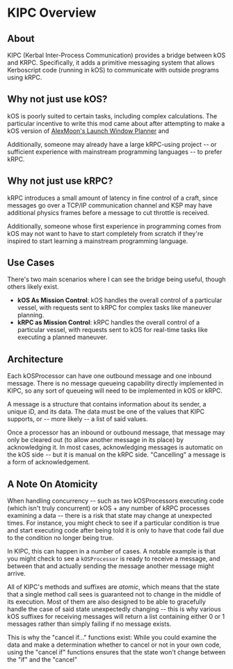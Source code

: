 ﻿# KIPC Overview

## About

KIPC (Kerbal Inter-Process Communication) provides a bridge between kOS and KRPC.  Specifically, it adds a primitive 
messaging system that allows Kerboscript code (running in kOS) to communicate with outside programs using kRPC.

## Why not just use kOS?

kOS is poorly suited to certain tasks, including complex calculations.  The particular incentive to write this mod came
about after attempting to make a kOS version of [AlexMoon's Launch Window Planner](http://alexmoon.github.io/ksp/) and

Additionally, someone may already have a large kRPC-using project -- or sufficient experience with mainstream
programming languages -- to prefer kRPC.

## Why not just use kRPC?

kRPC introduces a small amount of latency in fine control of a craft, since messages go over a TCP/IP communication
channel and KSP may have additional physics frames before a message to cut throttle is received.

Additionally, someone whose first experience in programming comes from kOS may not want to have to start completely 
from scratch if they're inspired to start learning a mainstream programming language.

## Use Cases

There's two main scenarios where I can see the bridge being useful, though others likely exist.

 * **kOS As Mission Control**: kOS handles the overall control of a particular vessel, with requests sent to kRPC for
   complex tasks like maneuver planning.
 * **kRPC as Mission Control**: kRPC handles the overall control of a particular vessel, with requests sent to kOS for
   real-time tasks like executing a planned maneuver.
   
## Architecture

Each kOSProcessor can have one outbound message and one inbound message.  There is no message queueing capability 
directly implemented in KIPC, so any sort of queueing will need to be implemented in kOS or kRPC.

A message is a structure that contains information about its sender, a unique iD, and its data.  The data must be one 
of the values that KIPC supports, or -- more likely -- a list of said values.

Once a processor has an inbound or outbound message, that message may only be cleared out (to allow another message in
its place) by acknowledging it.  In most cases, acknowledging messages is automatic on the kOS side -- but it is manual
on the kRPC side.  "Cancelling" a message is a form of acknowledgement.

## A Note On Atomicity

When handling concurrency -- such as two kOSProcessors executing code (which isn't truly concurrent) or kOS + any 
number of kRPC processes examining a data -- there is a risk that state may change at unexpected times.  For instance,
you might check to see if a particular condition is true and start executing code after being told it is only to have
that code fail due to the condition no longer being true.

In KIPC, this can happen in a number of cases.  A notable example is that you might check to see a `kOSProcessor` is
ready to receive a message, and between that and actually sending the message another message might arrive.

All of KIPC's methods and suffixes are *atomic*, which means that the state that a single method call sees is 
guaranteed not to change in the middle of its execution.  Most of them are also designed to be able to gracefully 
handle the case of said state unexpectedly changing -- this is why various kOS suffixes for receiving messages will
return a list containing either 0 or 1 messages rather than simply failing if no message exists.

This is why the "cancel if..." functions exist: While you could examine the data and make a determination whether to
cancel or not in your own code, using the "cancel if" functions ensures that the state won't change between the "if" 
and the "cancel"
